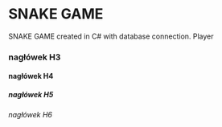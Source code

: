 # SNAKE GAME
SNAKE GAME created in C# with database connection. Player
### nagłówek H3
#### nagłówek H4
##### nagłówek H5
###### nagłówek H6
